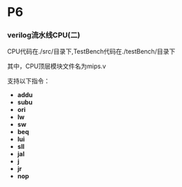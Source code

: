 # P6

### verilog流水线CPU(二)

CPU代码在./src/目录下,TestBench代码在./testBench/目录下

其中，CPU顶层模块文件名为mips.v

支持以下指令：

+ **addu**
+ **subu**
+ **ori**
+ **lw**
+ **sw**
+ **beq**
+ **lui**
+ **sll**
+ **jal**
+ **j**
+ **jr**
+ **nop**